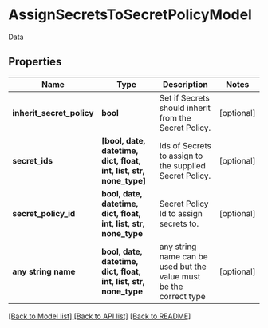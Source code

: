 # AssignSecretsToSecretPolicyModel

Data

## Properties
Name | Type | Description | Notes
------------ | ------------- | ------------- | -------------
**inherit_secret_policy** | **bool** | Set if Secrets should inherit from the Secret Policy. | [optional] 
**secret_ids** | **[bool, date, datetime, dict, float, int, list, str, none_type]** | Ids of Secrets to assign to the supplied Secret Policy. | [optional] 
**secret_policy_id** | **bool, date, datetime, dict, float, int, list, str, none_type** | Secret Policy Id to assign secrets to. | [optional] 
**any string name** | **bool, date, datetime, dict, float, int, list, str, none_type** | any string name can be used but the value must be the correct type | [optional]

[[Back to Model list]](../README.md#documentation-for-models) [[Back to API list]](../README.md#documentation-for-api-endpoints) [[Back to README]](../README.md)



